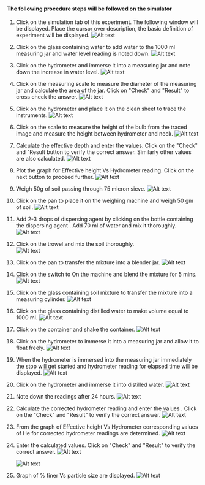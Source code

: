 #### The following procedure steps will be followed on the simulator

1. Click on the simulation tab of this experiment. The following window will be displayed. Place the cursor over description, the basic definition of experiment will be displayed.
    ![Alt text](images/2.jpg)

2. Click on the glass containing water to add water to the 1000 ml measuring jar and water level reading is noted down.
    ![Alt text](images/3.jpg)

3. Click on the hydrometer and  immerse it  into a measuring jar and note down the increase in water level.
    ![Alt text](images/4.jpg)

4. Click on the measuring scale to measure the diameter of the measuring jar and calculate the area of the jar. Click on "Check" and "Result" to cross check the answer.
    ![Alt text](images/5.jpg)

5. Click on the hydrometer and place it on the clean sheet to trace the instruments.
    ![Alt text](images/6.JPG)

6. Click on the scale to measure the height of the  bulb from the traced image and measure the height between hydrometer and neck.
    ![Alt text](images/7.JPG)

7. Calculate the effective depth and enter the values. Click on the "Check" and "Result button to verify the correct answer. Similarly other values are also calculated.
    ![Alt text](images/8.jpg)

8. Plot the graph for Effective height Vs Hydrometer reading. Click on the next button to proceed further.
    ![Alt text](images/9.jpg)

9. Weigh 50g of soil passing through 75 micron sieve.
    ![Alt text](images/10.JPG)

10. Click on the pan to place it on the weighing machine and weigh 50 gm of soil.
    ![Alt text](images/11.jpg)

11.  Add 2-3 drops of dispersing agent by clicking on the bottle containing the dispersing agent . Add 70 ml of water and mix it thoroughly.
    ![Alt text](images/12.jpg)

12. Click on the trowel and mix the soil thoroughly.  
    ![Alt text](images/13.png)

13. Click on the pan to transfer the mixture into a blender jar.
    ![Alt text](images/14.jpg)

14.  Click on the switch to On the machine and blend the mixture for 5 mins.
    ![Alt text](images/15.jpg)

15. Click on the glass containing soil mixture to transfer the mixture into a measuring cylinder.
    ![Alt text](images/16.jpg)

16.  Click on the glass containing distilled water  to make volume equal to 1000 ml.
    ![Alt text](images/17.jpg)

17.  Click on the container and shake the container.
    ![Alt text](images/18.png)

18. Click on the hydrometer to immerse it into a measuring jar and allow it to float freely.
    ![Alt text](images/19.jpg)

19. When the hydrometer is immersed into the measuring jar immediately the stop will get started and hydrometer reading for elapsed time will be displayed.
    ![Alt text](images/20.jpg)

20. Click on the hydrometer and immerse it into distilled water.
    ![Alt text](images/21.1.JPG)  

21. Note down the readings after 24 hours.
    ![Alt text](images/22..png)

22. Calculate the corrected hydrometer reading and enter the values . Click on the "Check" and "Result" to verify the correct answer.
    ![Alt text](images/24.jpg)

23. From the graph of Effective height Vs Hydrometer corresponding values of He for corrected hydrometer readings are determined.
    ![Alt text](images/23.JPG)

24. Enter the calculated values. Click on "Check" and "Result" to verify the correct answer.
    ![Alt text](images/25.jpg)
    
    ![Alt text](images/26.jpg)

25. Graph of % finer Vs particle size are displayed.
    ![Alt text](images/27.JPG)
